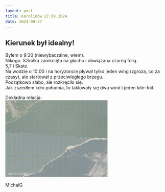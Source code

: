 ```yaml
---
layout: post
title: Karolinów 27.09.2024
date: 2024-09-27
---
```


## Kierunek był idealny!  

Byłem o 9:30 (niewybaczalne, wiem).  
Nikogo. Szkółka zamknięta na głucho i obwiązana czarną folią.  
5,7 i Skate.  
Na wodzie o 10:00 i na horyzoncie pływał tylko jeden wing (zgroza, co za
czasy), ale startował z przeciwległego brzegu.  
Początkowo słabo, ale rozkręciło się.  
Jak zszedłem koło południa, to taklowały się dwa wind i jeden kite-foil.  

Dokładna relacja:  
![Dokładna relacja](https://raw.githubusercontent.com/naspocie/blog/master/images/2024-09-27-Karolinow/windsurfing-2024-09-27-1002.gif "Dokładna relacja")  

MichalG  